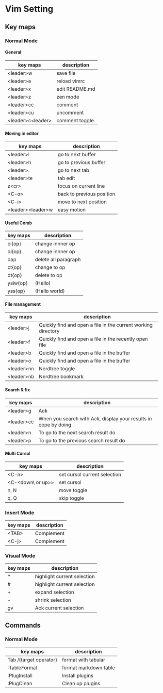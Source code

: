 # Vim Setting #

## Key maps ##

### Normal Mode ###

#### General ####

| key maps              | description           |
|-----------------------|-----------------------|
| \<leader\>w           | save file             |
| \<leader\>e           | reload vimrc          |
| \<leader\>x           | edit README.md        |
| \<leader\>z           | zen mode              |
| \<leader\>cc          | comment               |
| \<leader\>cu          | uncomment             |
| \<leader\>c\<leader\> | comment toggle        |


#### Moving in editor ####

| key maps              | description               |
|-----------------------|---------------------------|
| \<leader\>l           | go to next buffer         |
| \<leader\>h           | go to previous buffer     |
| \<leader\>.           | go to next tab            |
| \<leader\>te          | tab edit                  |
| z\<cr\>               | focus on current line     |
| \<C-o\>               | back to previous position |
| \<C-i\>               | move to next position     |
| \<leader\>\<leader\>w | easy motion               |

#### Useful Comb ####

| key maps | description          |
|----------|----------------------|
| ci{op}   | change innner op     |
| di{op}   | change innner op     |
| dap      | delete all paragraph |
| ct{op}   | change to op         |
| dt{op}   | delete to  op        |
| ysiw{op} | (Hello)              |
| yss{op}  | (Hello world)        |

#### File management ####

| key maps     | description                                                   |
|--------------|---------------------------------------------------------------|
| \<leader\>j  | Quickly find and open a file in the current working directory |
| \<leader\>f  | Quickly find and open a file in the recently open file        |
| \<leader\>b  | Quickly find and open a file in the buffer                    |
| \<leader\>o  | Quickly find and open a file in the buffer                    |
| \<leader\>nn | Nerdtree toggle                                               |
| \<leader\>nb | Nerdtree bookmark                                             |

#### Search & fix ####

| key maps     | description                                                     |
|--------------|-----------------------------------------------------------------|
| \<leader\>g  | Ack                                                             |
| \<leader\>cc | When you search with Ack, display your results in cope by doing |
| \<leader\>n  | To go to the next search result do                              |
| \<leader\>p  | To go to the previous search result do                          |

#### Multi Cursol ####

| key maps              | description                  |
|-----------------------|------------------------------|
| \<C-n\>               | set cursol current selection |
| \<C-\<down\ or up\>\> | set cursol                   |
| n, N                  | move toggle                  |
| q, Q                  | skip toggle                  |


### Insert Mode ###

| key maps | description |
|----------|-------------|
| \<TAB\>  | Complement  |
| \<C-j\>  | Complement  |

### Visual Mode ###

| key maps | description                 |
|----------|-----------------------------|
| *        | highlight current selection |
| #        | highlight current selection |
| +        | expand selection            |
| -        | shrink selection            |
| gv       | Ack current selection       |

## Commands ##

### Normal Mode ###

| key maps               | description           |
|------------------------|-----------------------|
| Tab /{target operator} | format with tabular   |
| :TableFormat           | format markdown table |
| :PlugInstall           | Install plugins       |
| :PlugClean             | Clean up plugins      |
